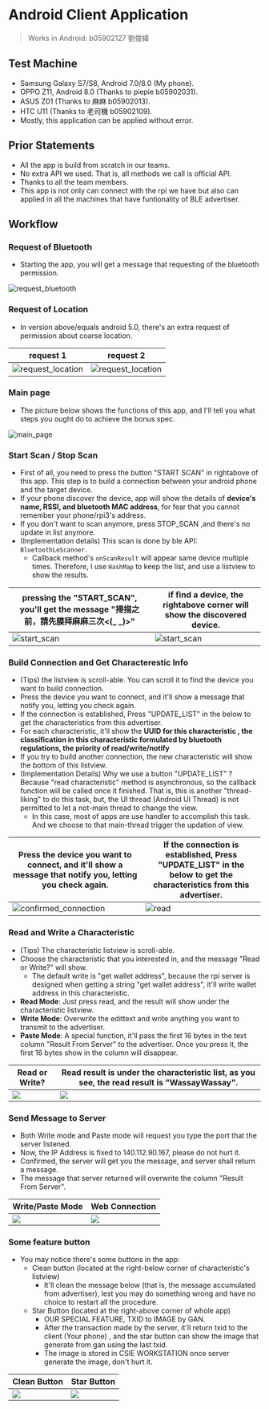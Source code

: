 Android Client Application
===

> Works in Android: b05902127 劉俊緯

## Test Machine

* Samsung Galaxy S7/S8, Android 7.0/8.0 (My phone).
* OPPO Z11, Android 8.0 (Thanks to piepie b05902031).
* ASUS Z01 (Thanks to 麻麻 b05902013).
* HTC U11 (Thanks to 老司機 b05902109).
* Mostly, this application can be applied without error.

## Prior Statements

* All the app is build from scratch in our teams.
* No extra API we used. That is, all methods we call is official API.
* Thanks to all the team members.
* This app is not only can connect with the rpi we have but also can applied in all the machines that have funtionality of BLE advertiser.

## Workflow

### Request of Bluetooth

* Starting the app, you will get a message that requesting of the bluetooth permission.

![request_bluetooth](img/request_bluetooth.jpg)

### Request of Location

* In version above/equals android 5.0, there's an extra request of permission about coarse location.  


|request 1| request 2|
|-|-|
|![request_location](img/request_location.jpg)|![request_location](img/request_location2.jpg)|

### Main page

* The picture below shows the functions of this app, and I'll tell you what steps you ought do to achieve the bonus spec.

![main_page](img/main_page.jpg)

### Start Scan / Stop Scan

* First of all, you need to press the button "START SCAN" in rightabove of this app. This step is to build a connection between your android phone and the target device.
* If your phone discover the device, app will show the details of **device's name, RSSI, and bluetooth MAC address**, for fear that you cannot remember your phone/rpi3's address.
* If you don't want to scan anymore, press STOP_SCAN ,and there's no update in list anymore.
* (Implementation details)  This scan is done by ble API: `BluetoothLeScanner`.
  * Callback method's `onScanResult` will appear same device multiple times. Therefore, I use `HashMap` to keep the list, and use a listview to show the results. 

| pressing the "START_SCAN", you'll get the message "掃描之前，請先膜拜麻麻三次<(_ _)>" | if find a device, the rightabove corner will show the discovered device. |
| ------------------------------------------------------------ | ------------------------------------------------------------ |
| ![start_scan](img/start_scan.jpg)                            | ![start_scan](img/read.jpg)                                  |

### Build Connection and Get Characterestic Info

* (Tips) the listview is scroll-able. You can scroll it to find the device you want to build connection.
* Press the device you want to connect, and it'll show a message that notify you, letting you check again.
* If the connection is established, Press "UPDATE_LIST" in the below to get the characteristics from this advertiser.
* For each characteristic, it'll show the **UUID for this characteristic , the classification in this characteristic formulated by bluetooth regulations, the priority of read/write/notify**
* If you try to build another connection, the new characteristic will show the bottom of this listview.
* (Implementation Details) Why we use a button "UPDATE_LIST" ? Because "read characteristic" method is asynchronous, so the callback function will be called once it finished. That is, this is another "thread-liking" to do this task, but, the UI thread (Android UI Thread) is not permitted to let a not-main thread to change the view.
  * In this case, most of apps are use handler to accomplish this task. And we choose to that main-thread trigger the updation of view.   

|Press the device you want to connect, and it'll show a message that notify you, letting you check again.|If the connection is established, Press "UPDATE_LIST" in the below to get the characteristics from this advertiser.|
|-|-|
|![confirmed_connection](img/confirmed_connection.jpg)|![read](img/read.jpg)|

### Read and Write a  Characteristic 

* (Tips) The characteristic listview is scroll-able.
* Choose the characteristic that you interested in, and the message "Read or Write?" will show.
  * The default write is "get wallet address", because the rpi server is designed when getting a string "get wallet address", it'll write wallet address in this characteristic.
* **Read Mode**: Just press read, and the result will show under the characteristic listview.
* **Write Mode**: Overwrite the edittext and write anything you want to transmit to the advertiser.
* **Paste Mode**: A special function, it'll pass the first 16 bytes in the text column "Result From Server" to the advertiser. Once you press it, the first 16 bytes show in the column will disappear.

|Read or Write? |Read result is under the characteristic list, as you see, the read result is "WassayWassay".|
|-|-|
|![](img/read_write.jpg)|![](img/read.jpg)|

### Send Message to Server
* Both Write mode and Paste mode will request you type the port that the server listened.
* Now, the IP Address is fixed to 140.112.90.167, please do not hurt it.
* Confirmed, the server will get you the message, and server shall return a message.
* The message that server returned will overwrite the column "Result From Server". 


|Write/Paste Mode|Web Connection|
|-|-|
|![](img/web_connect.jpg)|![](img/web_connect.jpg)|

### Some feature button

* You may notice there's some buttons in the app:
  * Clean button (located at the right-below corner of characteristic's listview)
    * It'll clean the message below (that is, the message accumulated from advertiser), lest you may do something wrong and have no choice to restart all the procedure.
  * Star Button (located at the right-above corner of whole app)
    * OUR SPECIAL FEATURE, TXID to IMAGE by GAN.
    * After the transaction made by the server, it'll return txid to the client (Your phone) , and the star button can show the image that generate from gan using the last txid.
    * The image is stored in CSIE WORKSTATION once server generate the image, don't hurt it. 

|Clean Button|Star Button|
|-|-|
|![](img/read.jpg)|![](img/star.jpg)|

